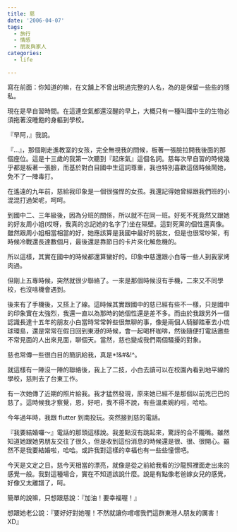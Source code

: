 ```yaml
---
title: 慈
date: '2006-04-07'
tags:
  - 旅行
  - 情感
  - 朋友與家人
categories:
  - life

---
```

寫在前面：你知道的嘛，在文舖上不曾出現過完整的人名，為的是保留一些些的隱私。  
  
現在是早自習時間。在這連空氣都還沒醒的早上，大概只有一種叫國中生的生物必須拖著沒睡飽的身軀到學校。  
  
『早阿，』我說。  
  
『…』，那個剛走進教室的女孩，完全無視我的問候，板著一張臉拉開我後面的那個座位。這是十三歲的我第一次聽到『起床氣』這個名詞。慈每次早自習的時候幾乎都是板著一張臉，而基於對白目國中生這詞尊重，我也特別喜歡這個時候鬧她，免不了一陣毒打。  
  
在遙遠的九年前，慈給我印象是一個很強悍的女孩。我還記得她曾經跟我們班的小混混打過架呢，呵呵。  
  
到國中二、三年級後，因為分班的關係，所以就不在同一班。好死不死竟然又跟她的好友周小姐(哎呀，我真的忘記她的名字了)坐在隔壁。這對死黨的個性還真像。雖然跟周小姐相當相當的好，她應該算是我國中最好的朋友，但是也很常吵架，有時候冷戰還長達數個月，最後還是靠節日的卡片來化解危機的。  
  
所以這樣，其實在國中的時候都還算蠻好的。印象中慈還跟小白等一些人到我家烤肉過。  
  
但剛上五專時候，突然就很少聯絡了。一來是那個時候沒有手機，二來又不同學校，也沒啥機會遇到。  
  
後來有了手機後，又搭上了線。這時候其實跟國中的慈已經有些不一樣，只是國中的印象實在太強烈，我還一直以為那時的她個性還是差不多。而由於我跟另外一個認識長達十五年的朋友小白當時常常幹些很無聊的事，像是兩個人騎腳踏車去小琉球環島，還是常常在假日回到東港的時候，會一起喝杯咖啡，然後隨便打電話邀些不常見面的人出來見面，聊個天。當然，慈也變成我們兩個騷擾的對象。  
  
慈也常傳一些很白目的簡訊給我，真是\*!&#&!^。  
  
就這樣有一陣沒一陣的聯絡後，我上了二技，小白去讀可以在校園內看到地平線的學校，慈則去了台東工作。  
  
有一次她傳了近期的照片給我。我才猛然發現，原來她已經不是那個以前兇巴巴的慈了。這時候我才察覺，恩，好吧，我不得不說，有些溫柔婉約啦，哈哈。  
  
今年過年時，我跟 flutter 到南投玩。突然接到慈的電話。  
  
『我要結婚囉～』電話的那頭這樣說。我差點沒有跳起來，驚訝的合不隴嘴。雖然知道她跟她男朋友交往了很久，但是收到這份消息的時候還是很、很、很開心。雖然不是我要結婚啦，哈哈。或許我對這樣的幸福也有一些些憧憬吧。  
  
今天是文定之日。慈今天相當的漂亮，就像是從之前給我看的沙龍照裡面走出來的感覺一般。我對這種場合，實在不知道該說什麼。說是有點像老爸嫁女兒的感覺，好像又太離譜了，呵。  
  
簡單的說嘛，只想跟慈說：『加油！要幸福喔！』  
  
想跟她老公說：『要好好對她喔！不然就讓你嚐嚐我們這群東港人朋友的厲害！ XD』